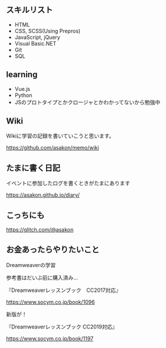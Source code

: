 ## スキルリスト

- HTML
- CSS, SCSS(Using Prepros)
- JavaScript, jQuery
- Visual Basic.NET
- Git
- SQL

## learning
- Vue.js
- Python
- JSのプロトタイプとかクロージャとかわかってないから勉強中


## Wiki

Wikiに学習の記録を書いていこうと思います。

https://github.com/asakon/memo/wiki

## たまに書く日記

イベントに参加したログを書くときがたまにあります

https://asakon.github.io/diary/

## こっちにも

https://glitch.com/@asakon


## お金あったらやりたいこと

Dreamweaverの学習

参考書はだいぶ前に購入済み…

『Dreamweaverレッスンブック　CC2017対応』

https://www.socym.co.jp/book/1096

新版が！

『Dreamweaverレッスンブック CC2019対応』

https://www.socym.co.jp/book/1197

